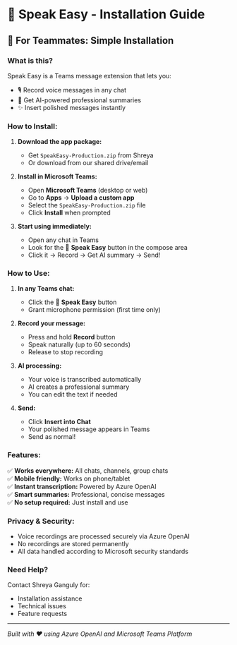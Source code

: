 # 🎤 Speak Easy - Installation Guide

## 📱 **For Teammates: Simple Installation**

### **What is this?**
Speak Easy is a Teams message extension that lets you:
- 🎙️ Record voice messages in any chat
- 🤖 Get AI-powered professional summaries  
- ✨ Insert polished messages instantly

### **How to Install:**

1. **Download the app package:**
   - Get `SpeakEasy-Production.zip` from Shreya
   - Or download from our shared drive/email

2. **Install in Microsoft Teams:**
   - Open **Microsoft Teams** (desktop or web)
   - Go to **Apps** → **Upload a custom app**
   - Select the `SpeakEasy-Production.zip` file
   - Click **Install** when prompted

3. **Start using immediately:**
   - Open any chat in Teams
   - Look for the 🎤 **Speak Easy** button in the compose area
   - Click it → Record → Get AI summary → Send!

### **How to Use:**

1. **In any Teams chat:**
   - Click the 🎤 **Speak Easy** button
   - Grant microphone permission (first time only)

2. **Record your message:**
   - Press and hold **Record** button
   - Speak naturally (up to 60 seconds)
   - Release to stop recording

3. **AI processing:**
   - Your voice is transcribed automatically
   - AI creates a professional summary
   - You can edit the text if needed

4. **Send:**
   - Click **Insert into Chat**
   - Your polished message appears in Teams
   - Send as normal!

### **Features:**
✅ **Works everywhere:** All chats, channels, group chats  
✅ **Mobile friendly:** Works on phone/tablet  
✅ **Instant transcription:** Powered by Azure OpenAI  
✅ **Smart summaries:** Professional, concise messages  
✅ **No setup required:** Just install and use  

### **Privacy & Security:**
- Voice recordings are processed securely via Azure OpenAI
- No recordings are stored permanently
- All data handled according to Microsoft security standards

### **Need Help?**
Contact Shreya Ganguly for:
- Installation assistance
- Technical issues  
- Feature requests

---
*Built with ❤️ using Azure OpenAI and Microsoft Teams Platform*